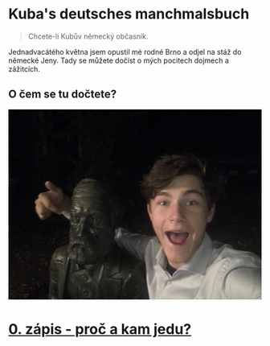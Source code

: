 # Kuba's deutsches manchmalsbuch
> Chcete-li Kubův německý občasník.

Jednadvacátého května jsem opustil mé rodné Brno a odjel na stáž do německé Jeny. Tady se můžete dočíst o mých pocitech dojmech a zážitcích. 

## O čem se tu dočtete?

[![Já a Ernst Abbe](0/ja_a_abbe.jpg)](0/) <!-- možná doplnit `html` místo `md`-->
# [0. zápis - proč a kam jedu?](0/)
